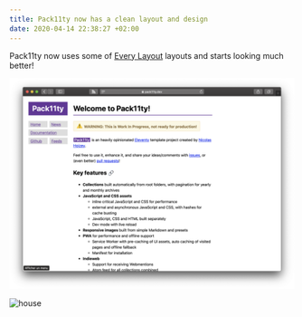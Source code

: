 ```yaml
---
title: Pack11ty now has a clean layout and design
date: 2020-04-14 22:38:27 +02:00
---
```


Pack11ty now uses some of [Every Layout](https://every-layout.dev/) layouts and starts looking much better!

![Pack11ty screenshot](pack11ty-screenshot.png "Pack11ty's design as of 14th April 2020")

![house](photo.png)
